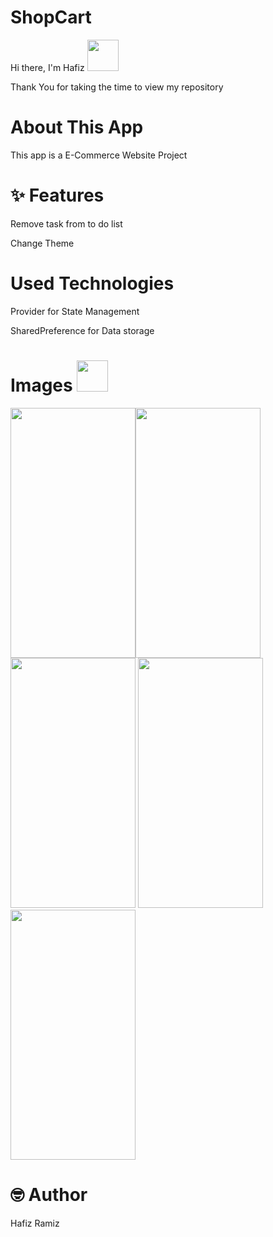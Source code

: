 # ShopCart 
Hi there, I'm Hafiz <img src="https://user-images.githubusercontent.com/102408138/181803992-c16d979a-e758-425b-8561-45bdf4fd04ec.gif" width="50" height="50" />

Thank You for taking the time to view my repository
# About This App
This app is a E-Commerce Website Project

# ✨ Features


Remove task from to do list

Change Theme
# Used Technologies

Provider for State Management

SharedPreference for Data storage

# Images <img src="https://user-images.githubusercontent.com/102408138/181803745-a7421993-ec40-4ac6-bc71-9f7cf25dbb4d.gif" width="50" height="50" />
<img src="https://user-images.githubusercontent.com/102408138/181799966-0a7d0ca3-ca76-4235-bdc1-d2ff5c31ef7f.jpg" width="200" height="400" /><img src="https://user-images.githubusercontent.com/102408138/181801178-6c3698dc-57d6-4d5a-bd6f-6f7c7b846788.jpg"  width="200" height="400" />
<img src="https://user-images.githubusercontent.com/102408138/181802181-17ccb66d-1867-420c-9014-cceb046e0695.jpg" width="200" height="400" />
<img src="https://user-images.githubusercontent.com/102408138/181802926-3097865b-d0ae-49c4-96f5-fbcafcd402f1.jpg" width="200" height="400" />
<img src="https://user-images.githubusercontent.com/102408138/181803085-d2d9c699-e950-48aa-8131-886b5e0fbd4f.jpg" width="200" height="400" />

# 🤓 Author

Hafiz Ramiz

